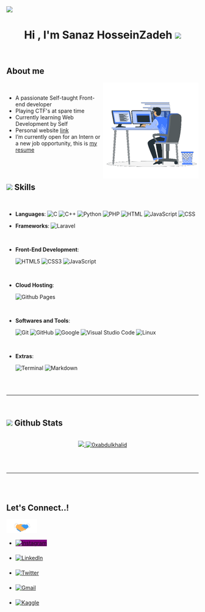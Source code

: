 <!-- Top Image -->
<img src="https://user-images.githubusercontent.com/73097560/115834477-dbab4500-a447-11eb-908a-139a6edaec5c.gif">

<h1 align="center"><b>Hi , I'm Sanaz HosseinZadeh </b><img src="https://media.giphy.com/media/hvRJCLFzcasrR4ia7z/giphy.gif" width="35"></h1>
<!--  -->


<br>



	
##  **About me**

<picture> <img align="right" src="https://github.com/0xAbdulKhalid/0xAbdulKhalid/raw/main/assets/mdImages/Right_Side.gif" width = 250px></picture>

<br>

- A passionate Self-taught Front-end developer
- Playing CTF's at spare time
- Currently learning Web Development by Self
- Personal website [link](https://www.0xabdulkhalid.ml)
- I’m currently open for an Intern or a new job opportunity, this is [my resume](https://read.cv/0xabdulkhalid)

<br><br>

## <img src="https://media2.giphy.com/media/QssGEmpkyEOhBCb7e1/giphy.gif?cid=ecf05e47a0n3gi1bfqntqmob8g9aid1oyj2wr3ds3mg700bl&rid=giphy.gif" width ="25"><b> Skills</b>
<br>

<p align="center">

- **Languages**:
    ![C](https://img.shields.io/badge/C%20-%232370ED.svg?style=for-the-badge&logo=c&logoColor=white)
    ![C++](https://img.shields.io/badge/C++%20-%2300599C.svg?style=for-the-badge&logo=c%2B%2B&logoColor=white)
    ![Python](https://img.shields.io/badge/Python%20-%2314354C.svg?style=for-the-badge&logo=python&logoColor=white)
    ![PHP](https://img.shields.io/badge/PHP-%23777BB4.svg?style=for-the-badge&logo=php&logoColor=white)
    ![HTML](https://img.shields.io/badge/HTML-%23E34F26.svg?style=for-the-badge&logo=html5&logoColor=white)
    ![JavaScript](https://img.shields.io/badge/JavaScript-%23F7DF1E.svg?style=for-the-badge&logo=javascript&logoColor=black)
    ![CSS](https://img.shields.io/badge/CSS-%231572B6.svg?style=for-the-badge&logo=css3&logoColor=white)

- **Frameworks**:
    ![Laravel](https://img.shields.io/badge/Laravel-%23FF2D20.svg?style=for-the-badge&logo=laravel&logoColor=white)

<br>   
    
- **Front-End Development**:

   ![HTML5](https://img.shields.io/badge/HTML5%20-%23E34F26.svg?style=for-the-badge&logo=html5&logoColor=white)
   ![CSS3](https://img.shields.io/badge/CSS%20-%231572B6.svg?style=for-the-badge&logo=css3&logoColor=white)
   ![JavaScript](https://img.shields.io/badge/JavaScript%20-%23F7DF1E.svg?style=for-the-badge&logo=javascript&logoColor=black)

<br>

- **Cloud Hosting**:

    ![Github Pages](https://img.shields.io/badge/GitHub%20Pages-%23327FC7.svg?style=for-the-badge&logo=github&logoColor=white)
    
<br>

- **Softwares and Tools**:

    ![Git](https://img.shields.io/badge/git-%23F05033.svg?style=for-the-badge&logo=git&logoColor=white)
    ![GitHub](https://img.shields.io/badge/github-%23121011.svg?style=for-the-badge&logo=github&logoColor=white)
    ![Google](https://img.shields.io/badge/google-%234285F4.svg?style=for-the-badge&logo=google&logoColor=white)
    ![Visual Studio Code](https://img.shields.io/badge/Visual%20Studio%20Code-0078d7.svg?style=for-the-badge&logo=visual-studio-code&logoColor=white)
    ![Linux](https://img.shields.io/badge/Linux-FCC624?style=for-the-badge&logo=linux&logoColor=black) 

<br>

- **Extras**:

    ![Terminal](https://img.shields.io/badge/Terminal-%23054020?style=for-the-badge&logo=gnu-bash&logoColor=white)
    ![Markdown](https://img.shields.io/badge/markdown-%23000000.svg?style=for-the-badge&logo=markdown&logoColor=white)   


</p>

<br>
<br>

-----

<br>


## <img src="https://media.giphy.com/media/iY8CRBdQXODJSCERIr/giphy.gif" width="35"><b> Github Stats </b>
<br>

<div align="center">

<a href="https://github.com/sanazhosseinzadeh/">
  <img src="https://github-readme-stats.vercel.app/api?username=0xabdulkhalid&include_all_commits=true&count_private=true&show_icons=true&line_height=20&title_color=7A7ADB&icon_color=2234AE&text_color=D3D3D3&bg_color=0,000000,130F40" width="450"/>
  <img src="https://github-readme-stats.vercel.app/api/top-langs?username=0xabdulkhalid&show_icons=true&locale=en&layout=compact&line_height=20&title_color=7A7ADB&icon_color=2234AE&text_color=D3D3D3&bg_color=0,000000,130F40" width="375"  alt="0xabdulkhalid"/>

</a>
</div>

<br>
<br>
<br>

-----

<br>
<br>

## <b> Let's Connect..!</b>
<img src="https://github.com/0xAbdulKhalid/0xAbdulKhalid/raw/main/assets/mdImages/handshake.gif" width="80">
<div align='left'>

<ul>
<li>
<a href="https://www.instagram.com/ai.with.sarvenaz" target="_blank">
<img src="https://img.shields.io/badge/-Instagram-%23E4405F.svg?style=for-the-badge&logo=instagram&logoColor=white" alt="Instagram" style="margin-bottom: 5px; background-color: purple;"/>
</a>
</li>
<br>	
<li>
<a href="https://linkedin.com/in/sanaz-hossein-zadeh" target="_blank">
<img src="https://img.shields.io/badge/-LinkedIn-%230077B5.svg?style=for-the-badge&logo=linkedin&logoColor=white" alt=LinkedIn style="margin-bottom: 5px;"/>
</a>
</li>

<br>

<li>
<a href="https://twitter.com/hjsarvenaz" target="_blank">
<img src="https://img.shields.io/badge/-Twitter-%231DA1F2.svg?style=for-the-badge&logo=twitter&logoColor=white" alt=Twitter style="margin-bottom: 5px;"/>
</a>
</li>

<br>

<li>
<a href="mailto:hosseinzadeh.web@gmail.com" target="_blank">
<img src="https://img.shields.io/badge/-Gmail-%23D14836.svg?style=for-the-badge&logo=gmail&logoColor=white" alt=Gmail style="margin-bottom: 5px;" />
</a>
</li>
<br>
<li>
<a href="https://www.kaggle.com/sanazhosseinzadeh" target="_blank">
<img src="https://img.shields.io/badge/-Kaggle-%2320BEFF.svg?style=for-the-badge&logo=kaggle&logoColor=white" alt="Kaggle" style="margin-bottom: 5px;"/>
</a>
</li>
</ul>
</div>

<br>
